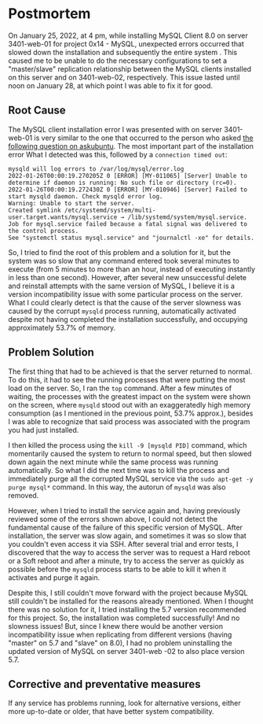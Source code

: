 # Postmortem
On January 25, 2022, at 4 pm, while installing MySQL Client 8.0 on server 3401-web-01 for project 0x14 - MySQL, unexpected errors occurred that slowed down the installation and subsequently the entire system . This caused me to be unable to do the necessary configurations to set a "master/slave" replication relationship between the MySQL clients installed on this server and on 3401-web-02, respectively. This issue lasted until noon on January 28, at which point I was able to fix it for good.

## Root Cause
The MySQL client installation error I was presented with on server 3401-web-01 is very similar to the one that occurred to the person who asked [the following question on askubuntu](https://askubuntu.com/questions/1235829/cant-get-mysql8-to-work-on-ubuntu-20-04). The most important part of the installation error What I detected was this, followed by a `connection timed out`:

```
mysqld will log errors to /var/log/mysql/error.log
2022-01-26T00:00:19.270205Z 0 [ERROR] [MY-011065] [Server] Unable to determine if daemon is running: No such file or directory (rc=0).
2022-01-26T00:00:19.272430Z 0 [ERROR] [MY-010946] [Server] Failed to start mysqld daemon. Check mysqld error log.
Warning: Unable to start the server.
Created symlink /etc/systemd/system/multi-user.target.wants/mysql.service → /lib/systemd/system/mysql.service.
Job for mysql.service failed because a fatal signal was delivered to the control process.
See "systemctl status mysql.service" and "journalctl -xe" for details.
```

So, I tried to find the root of this problem and a solution for it, but the system was so slow that any command entered took several minutes to execute (from 5 minutes to more than an hour, instead of executing instantly in less than one second). However, after several new unsuccessful delete and reinstall attempts with the same version of MySQL, I believe it is a version incompatibility issue with some particular process on the server. What I could clearly detect is that the cause of the server slowness was caused by the corrupt `mysqld` process running, automatically activated despite not having completed the installation successfully, and occupying approximately 53.7% of memory.

## Problem Solution
The first thing that had to be achieved is that the server returned to normal. To do this, it had to see the running processes that were putting the most load on the server. So, I ran the `top` command. After a few minutes of waiting, the processes with the greatest impact on the system were shown on the screen, where `mysqld` stood out with an exaggeratedly high memory consumption (as I mentioned in the previous point, 53.7% approx.), besides I was able to recognize that said process was associated with the program you had just installed.

I then killed the process using the `kill -9 [mysqld PID]` command, which momentarily caused the system to return to normal speed, but then slowed down again the next minute while the same process was running automatically. So what I did the next time was to kill the process and immediately purge all the corrupted MySQL service via the `sudo apt-get -y purge mysql*` command. In this way, the autorun of `mysqld` was also removed.

However, when I tried to install the service again and, having previously reviewed some of the errors shown above, I could not detect the fundamental cause of the failure of this specific version of MySQL. After installation, the server was slow again, and sometimes it was so slow that you couldn't even access it via SSH. After several trial and error tests, I discovered that the way to access the server was to request a Hard reboot or a Soft reboot and after a minute, try to access the server as quickly as possible before the `mysqld` process starts to be able to kill it when it activates and purge it again.

Despite this, I still couldn't move forward with the project because MySQL still couldn't be installed for the reasons already mentioned. When I thought there was no solution for it, I tried installing the 5.7 version recommended for this project. So, the installation was completed successfully! And no slowness issues! But, since I knew there would be another version incompatibility issue when replicating from different versions (having "master" on 5.7 and "slave" on 8.0), I had no problem uninstalling the updated version of MySQL on server 3401-web -02 to also place version 5.7.

## Corrective and preventative measures
If any service has problems running, look for alternative versions, either more up-to-date or older, that have better system compatibility.
